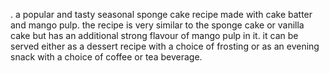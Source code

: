 . a popular and tasty seasonal sponge cake recipe made with cake batter and mango pulp. the recipe is very similar to the sponge cake or vanilla cake but has an additional strong flavour of mango pulp in it. it can be served either as a dessert recipe with a choice of frosting or as an evening snack with a choice of coffee or tea beverage.